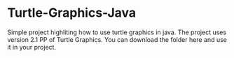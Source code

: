 # Turtle-Graphics-Java
Simple project highliting how to use turtle graphics in java. The project uses version 2.1 PP of Turtle Graphics. You can download the folder here and use it in your project.
